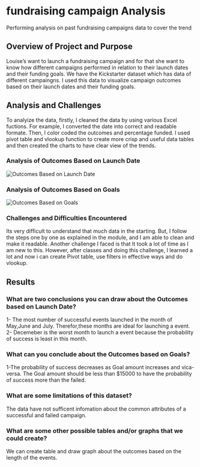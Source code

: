 # fundraising campaign Analysis
Performing analysis on past fundraising campaigns data to cover the trend
## Overview of Project and Purpose
Louise’s want to launch a fundraising campaign and for that she want to know  how different campaigns performed in relation to their launch dates and their funding goals. We have the Kickstarter dataset which has data of different campaingns. I used this data to visualize campaign outcomes based on their launch dates and their funding goals. 
## Analysis and Challenges
To analyize the data, firstly, I cleaned the data by using various Excel fuctions. For example, I converted the date into correct and readable formate. Then, I color coded the outcomes and percentage funded. I used pivot table and vlookup function to create more crisp and useful data tables and then created the charts to have clear view of the trends. 
### Analysis of Outcomes Based on Launch Date
![Outcomes Based on Launch Date](Theater_Outcomes_vs_Launch.png)
### Analysis of Outcomes Based on Goals
![Outcomes Based on Goals]( Outcomes_vs_Goals.png)
 ### Challenges and Difficulties Encountered
Its very difficult to understand that much data in the starting. But, I follow the steps one by one as explained in the module, and I am able to clean and make it readable. Another challenge I faced is that It took a lot of time as I am new to this. However, after classes and doing this challenge, I learned a lot and now i can create Pivot table, use filters in effective ways and do vlookup. 
## Results
### What are two conclusions you can draw about the Outcomes based on Launch Date?
1- The most number of successful events launched in the month of May,June and July. Therefor,these months are ideal for launching a event.
2- Decemeber is the worst month to launch a event because the probability of success is least in this month. 
### What can you conclude about the Outcomes based on Goals?
1-The probability of success decreases as Goal amount increases and vica-versa. The Goal amount should be less than $15000 to have the probability of success more than the failed.
### What are some limitations of this dataset?
The data have not sufficent infomation about the common attributes of a successful and failed campaign. 
### What are some other possible tables and/or graphs that we could create?
 We can create table and draw graph about the outcomes based on the length of the events. 
